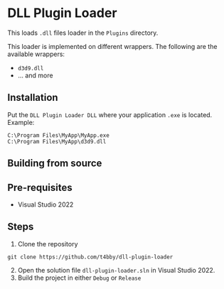 # DLL Plugin Loader

This loads `.dll` files loader in the `Plugins` directory.

This loader is implemented on different wrappers.
The following are the available wrappers:

- `d3d9.dll`
- ... and more


## Installation
Put the `DLL Plugin Loader DLL` where your application `.exe` is located.
Example:
```
C:\Program Files\MyApp\MyApp.exe
C:\Program Files\MyApp\d3d9.dll
```

## Building from source

## Pre-requisites
- Visual Studio 2022

## Steps

1. Clone the repository
```
git clone https://github.com/t4bby/dll-plugin-loader
```
2. Open the solution file `dll-plugin-loader.sln` in Visual Studio 2022.
3. Build the project in either `Debug` or `Release`